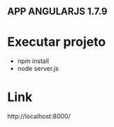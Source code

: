 ## APP ANGULARJS 1.7.9
# Executar projeto
  - npm install
  - node server.js

# Link 
  http://localhost:8000/